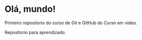 # Olá, mundo!
 Primeiro repositorio do curso de Git e GitHub do Curso em video.

Repositorio para aprendizado.

